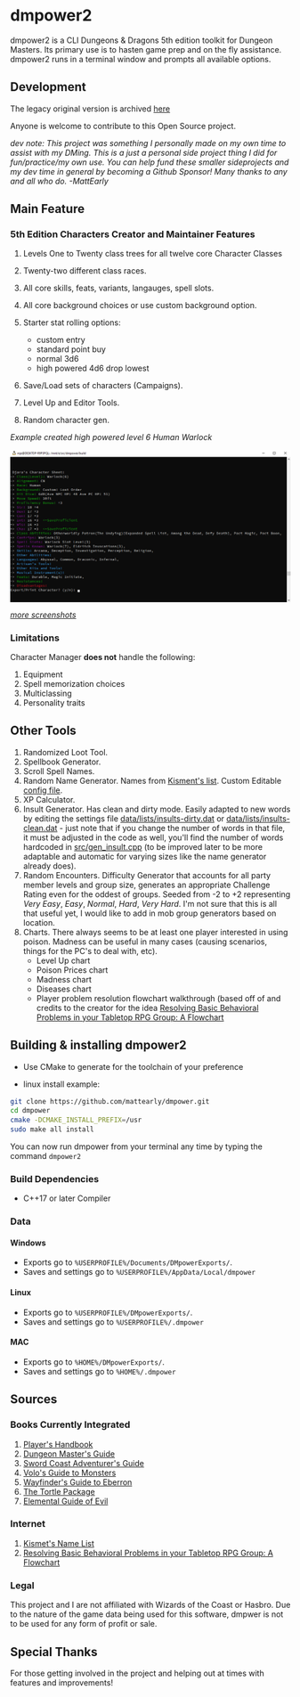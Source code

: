 # dmpower2

dmpower2 is a CLI Dungeons & Dragons 5th edition toolkit for Dungeon Masters. Its primary use is to hasten game prep and on the fly assistance. dmpower2 runs in a terminal window and prompts all available options.

## Development

The legacy original version is archived [here](https://github.com/mattearly/dmpower)

Anyone is welcome to contribute to this Open Source project.

*dev note: 
 This project was something I personally made on my own time to assist with my DMing. This is a just a personal side project thing I did for fun/practice/my own use. You can help fund these smaller sideprojects and my dev time in general by becoming a Github Sponsor! Many thanks to any and all who do.  -MattEarly*

## Main Feature

### 5th Edition Characters Creator and Maintainer Features

1. Levels One to Twenty class trees for all twelve core Character Classes
1. Twenty-two different class races.
1. All core skills, feats, variants, langauges, spell slots.
1. All core background choices or use custom background option.
1. Starter stat rolling options:
    - custom entry 
    - standard point buy
    - normal 3d6
    - high powered 4d6 drop lowest


1. Save/Load sets of characters (Campaigns).
1. Level Up and Editor Tools.
1. Random character gen.

_Example created high powered level 6 Human Warlock_

<img src="docs\Level 6 High Powered Warlock Screenshot 2021-11-30.png" align="center">

_[more screenshots](https://imgur.com/a/S3t73rI)_

### Limitations

Character Manager **does not** handle the following:

1. Equipment
1. Spell memorization choices
1. Multiclassing
1. Personality traits

## Other Tools

1. Randomized Loot Tool.
1. Spellbook Generator.
1. Scroll Spell Names.
1. Random Name Generator. Names from [Kisment's list](http://www.dnd.kismetrose.com/pdfs/KismetsFantasyNames.pdf). Custom Editable [config file](data/lists/lists/names.dat).
1. XP Calculator.
1. Insult Generator. Has clean and dirty mode. Easily adapted to new words by editing the settings file [data/lists/insults-dirty.dat](data/lists/insults-dirty.dat) or [data/lists/insults-clean.dat](data/lists/insults-clean.dat) - just note that if you change the number of words in that file, it must be adjusted in the code as well, you'll find the number of words hardcoded in [src/gen_insult.cpp](src/gen_insult.cpp) (to be improved later to be more adaptable and automatic for varying sizes like the name generator already does).
1. Random Encounters. Difficulty Generator that accounts for all party member levels and group size, generates an appropriate Challenge Rating even for the oddest of groups. Seeded from -2 to +2 representing _Very Easy_, _Easy_, _Normal_, _Hard_, _Very Hard_. I'm not sure that this is all that useful yet, I would like to add in mob group generators based on location.
1. Charts. There always seems to be at least one player interested in using poison. Madness can be useful in many cases (causing scenarios, things for the PC's to deal with, etc).
    - Level Up chart
    - Poison Prices chart
    - Madness chart
    - Diseases chart
    - Player problem resolution flowchart walkthrough (based off of and credits to the creator for the idea [Resolving Basic Behavioral Problems in your Tabletop RPG Group: A Flowchart](https://www.reddit.com/r/rpg/comments/3avp57/resolving_basic_behavioral_problems_in_your/)

## Building & installing dmpower2

- Use CMake to generate for the toolchain of your preference

- linux install example:
```bash
git clone https://github.com/mattearly/dmpower.git
cd dmpower
cmake -DCMAKE_INSTALL_PREFIX=/usr
sudo make all install
```

You can now run dmpower from your terminal any time by typing the command ```dmpower2```

### Build Dependencies

- C++17 or later Compiler

### Data

#### Windows

- Exports go to `%USERPROFILE%/Documents/DMpowerExports/`.
- Saves and settings go to `%USERPROFILE%/AppData/Local/dmpower`
 
#### Linux

- Exports go to `%USERPROFILE%/DMpowerExports/`.
- Saves and settings go to `%USERPROFILE%/.dmpower`

#### MAC

- Exports go to `%HOME%/DMpowerExports/`.
- Saves and settings go to `%HOME%/.dmpower`

## Sources

### Books Currently Integrated  

1. [Player's Handbook](http://dnd.wizards.com/products/tabletop-games/rpg-products/rpg_playershandbook)
1. [Dungeon Master's Guide](http://dnd.wizards.com/products/tabletop-games/rpg-products/dungeon-masters-guide)
1. [Sword Coast Adventurer's Guide](http://dnd.wizards.com/products/tabletop-games/rpg-products/sc-adventurers-guide)
1. [Volo's Guide to Monsters](http://dnd.wizards.com/products/tabletop-games/rpg-products/volos-guide-to-monsters)
1. [Wayfinder's Guide to Eberron](https://www.dmsguild.com/product/247882/wayfinders-guide-to-eberron-5e)
1. [The Tortle Package](https://www.dmsguild.com/product/221716/Tortle-Package-5e)
1. [Elemental Guide of Evil](https://www.dmsguild.com/product/145542/Elemental-Evil-Players-Companion-5e)

### Internet

1. [Kismet's Name List](http://www.dnd.kismetrose.com/MyCharacterNameList.html)
1. [Resolving Basic Behavioral Problems in your Tabletop RPG Group: A Flowchart](https://www.reddit.com/r/rpg/comments/3avp57/resolving_basic_behavioral_problems_in_your/)

### Legal

This project and I are not affiliated with Wizards of the Coast or Hasbro. Due to the nature of the game data being used for this software, dmpwer is not to be used for any form of profit or sale.

## Special Thanks

For those getting involved in the project and helping out at times with features and improvements!
